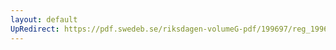 ```yaml
---
layout: default
UpRedirect: https://pdf.swedeb.se/riksdagen-volumeG-pdf/199697/reg_199697/reg_199697_0481.pdf
---
```

